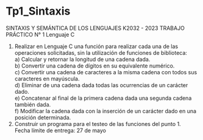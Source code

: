 # Tp1_Sintaxis

SINTAXIS Y SEMÁNTICA DE LOS LENGUAJES
K2032 - 2023
TRABAJO PRÁCTICO N° 1
Lenguaje C
1) Realizar en Lenguaje C una función para realizar cada una de las operaciones solicitadas, sin la utilización
de funciones de biblioteca: <br>
a) Calcular y retornar la longitud de una cadena dada.<br>
b) Convertir una cadena de dígitos en su equivalente numérico.<br>
c) Convertir una cadena de caracteres a la misma cadena con todos sus caracteres en mayúscula.<br>
d) Eliminar de una cadena dada todas las ocurrencias de un carácter dado.<br>
e) Concatenar al final de la primera cadena dada una segunda cadena también dada.<br>
f) Modificar la cadena dada con la inserción de un carácter dado en una posición determinada.<br>
2) Construir un programa para el testeo de las funciones del punto 1.<br>
Fecha límite de entrega: 27 de mayo
